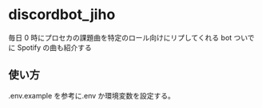 # discordbot_jiho

毎日 0 時にプロセカの課題曲を特定のロール向けにリプしてくれる bot
ついでに Spotify の曲も紹介する

## 使い方

.env.example を参考に.env か環境変数を設定する。
